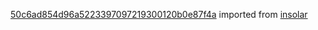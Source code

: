 [50c6ad854d96a5223397097219300120b0e87f4a](https://github.com/insolar/insolar/commit/50c6ad854d96a5223397097219300120b0e87f4a) imported from [insolar](https://github.com/insolar/insolar)
